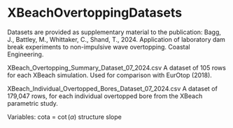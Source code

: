 # XBeachOvertoppingDatasets

Datasets are provided as supplementary material to the publication:
Bagg, J., Battley, M., Whittaker, C., Shand, T., 2024. Application of laboratory dam break experiments to non-impulsive wave overtopping. Coastal Engineering.

XBeach_Overtopping_Summary_Dataset_07_2024.csv
A dataset of 105 rows for each XBeach simulation. Used for comparison with EurOtop (2018).


XBeach_Individual_Overtopped_Bores_Dataset_07_2024.csv
A dataset of 179,047 rows, for each individual overtopped bore from the XBeach parametric study. 

Variables:
cota = $\cot(\alpha)$ structure slope 
